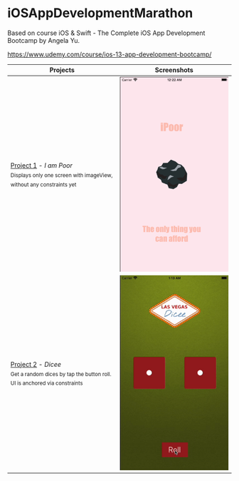 # iOSAppDevelopmentMarathon
Based on course iOS &amp; Swift - The Complete iOS App Development Bootcamp by Angela Yu.

https://www.udemy.com/course/ios-13-app-development-bootcamp/


Projects                                                                                                                                                                     | Screenshots
---                                                                                                                                                                          |---
[Project 1](P01-IAmPoor) - *I am Poor*   <br/><sub> Displays only one screen with imageView, without any constraints yet </sub>                                              | <img src="P01-IAmPoor/screenshot/ipoor.png" /> |
[Project 2](P02-Dicee) - *Dicee*  <br/> <sub> Get a random dices by tap the button roll. <br/> UI is anchored via constraints </sub>                                         | ![dicee-gif](P02-Dicee/screenshot/screenshot.gif) |
